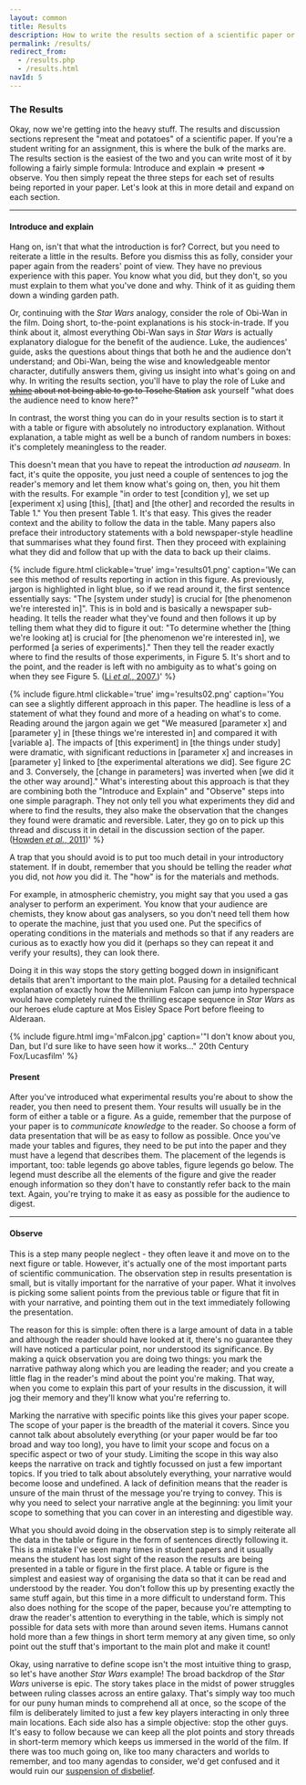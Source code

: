 ```yaml
---
layout: common
title: Results
description: How to write the results section of a scientific paper or report
permalink: /results/
redirect_from:
  - /results.php
  - /results.html
navId: 5
---
```

### The Results

Okay, now we're getting into the heavy stuff. The results and discussion sections represent the "meat and potatoes" of a scientific paper. If you're a student writing for an assignment, this is where the bulk of the marks are. The results section is the easiest of the two and you can write most of it by following a fairly simple formula:
Introduce and explain <i class="fa fa-arrow-right" aria-hidden="true"></i><noscript>=></noscript> present <i class="fa fa-arrow-right" aria-hidden="true"></i><noscript>=></noscript> observe. You then simply repeat the three steps for each set of results being reported in your paper. Let's look at this in more detail and expand on each section.

<hr>

#### Introduce and explain

Hang on, isn't that what the introduction is for? Correct, but you need to reiterate a little in the results. Before you dismiss this as folly, consider your paper again from the readers' point of view. They have no previous experience with this paper. You know what you did, but they don't, so you must explain to them what you've done and why. Think of it as guiding them down a winding garden path.

Or, continuing with  the _Star Wars_ analogy, consider the role of Obi-Wan in the film. Doing short, to-the-point explanations is his stock-in-trade. If you think about it, almost everything Obi-Wan says in _Star Wars_ is actually explanatory dialogue for the benefit of the audience. Luke, the audiences' guide, asks the questions about things that both he and the audience don't understand; and Obi-Wan, being the wise and knowledgeable mentor character, dutifully answers them, giving us insight into what's going on and why. In writing the results section, you'll have to play the role of Luke and <strike><a href="https://youtu.be/FKvdrqFSwhQ" target="&#x5f;blank">whine</a> about not being able to go to Tosche Station</strike> ask yourself "what does the audience need to know here?"

In contrast, the worst thing you can do in your results section is to start it with a table or figure with absolutely no introductory explanation. Without explanation, a table might as well be a bunch of random numbers in boxes: it's completely meaningless to the reader.

This doesn't mean that you have to repeat the introduction _ad nauseam_. In fact, it's quite the opposite, you just need a couple of sentences to jog the reader's memory and let them know what's going on, then, you hit them with the results. For example "in order to test [condition y], we set up [experiment x] using [this], [that] and [the other] and recorded the results in Table 1." You then present Table 1. It's that easy. This gives the reader context and the ability to follow the data in the table. Many papers also preface their introductory statements with a bold newspaper-style headline that summarises what they found first. Then they proceed with explaining what they did and follow that up with the data to back up their claims.

{% include figure.html clickable='true' img='results01.png' caption='We can see this method of results reporting in action in this figure. As previously, jargon is highlighted in light blue, so if we read around it, the first sentence essentially says: "The [system under study] is crucial for [the phenomenon we&#x27;re interested in]". This is in bold and is basically a newspaper sub-heading. It tells the reader what they&#x27;ve found and then follows it up by telling them what they did to figure it out: "To determine whether the [thing we&#x27;re looking at] is crucial for [the phenomenon we&#x27;re interested in], we performed [a series of experiments]." Then they tell the reader exactly where to find the results of those experiments, in Figure 5. It&#x27;s short and to the point, and the reader is left with no ambiguity as to what&#x27;s going on when they see Figure 5. (<a href="http://www.ncbi.nlm.nih.gov/pmc/articles/PMC1890518/" target="&#x5f;blank">Li <i>et al.</i>, 2007.</a>)' %}

{% include figure.html clickable='true' img='results02.png' caption='You can see a slightly different approach in this paper. The headline is less of a statement of what they found and more of a heading on what&#x27;s to come. Reading around the jargon again we get "We measured [parameter x] and [parameter y] in [these things we&#x27;re interested in] and compared it with [variable a]. The impacts of [this experiment] in [the things under study] were dramatic, with significant reductions in [parameter x] and increases in [parameter y] linked to [the experimental alterations we did]. See figure 2C and 3. Conversely, the [change in parameters] was inverted when [we did it the other way around]." What&#x27;s interesting about this approach is that they are combining both the "Introduce and Explain" and "Observe" steps into one simple paragraph. They not only tell you what experiments they did and where to find the results, they also make the observation that the changes they found were dramatic and reversible. Later, they go on to pick up this thread and discuss it in detail in the discussion section of the paper. (<a href="http://journals.plos.org/plospathogens/article?id=10.1371/journal.ppat.1002359" target="&#x5f;blank">Howden <i>et al.</i>, 2011</a>)' %}

A trap that you should avoid is to put too much detail in your introductory statement. If in doubt, remember that you should be telling the reader _what_ you did, not _how_ you did it. The "how" is for the materials and methods.

For example, in atmospheric chemistry, you might say that you used a gas analyser to perform an experiment. You know that your audience are chemists, they know about gas analysers, so you don't need tell them how to operate the machine, just that you used one. Put the specifics of operating conditions in the materials and methods so that if any readers are curious as to exactly how you did it (perhaps so they can repeat it and verify your results), they can look there.

Doing it in this way stops the story getting bogged down in insignificant details that aren't important to the main plot. Pausing for a detailed technical explanation of exactly how the Millennium Falcon can jump into hyperspace would have completely ruined the thrilling escape sequence in _Star Wars_ as our heroes elude capture at Mos Eisley Space Port before fleeing to Alderaan.

{% include figure.html img='mFalcon.jpg' caption='"I don&#x27;t know about you, Dan, but I&#x27;d sure like to have seen how it works..." 20th Century Fox/Lucasfilm' %}

#### Present

After you've introduced what experimental results you're about to show the reader, you then need to present them. Your results will usually be in the form of either a table or a figure. As a guide, remember that the purpose of your paper is to <i>communicate knowledge</i> to the reader. So choose a form of data presentation that will be as easy to follow as possible. Once you've made your tables and figures, they need to be put into the paper and they must have a legend that describes them. The placement of the legends is important, too: table legends go above tables, figure legends go below. The legend must describe all the elements of the figure and give the reader enough information so they don't have to constantly refer back to the main text. Again, you're trying to make it as easy as possible for the audience to digest.

<hr>

#### Observe

This is a step many people neglect - they often leave it and move on to the next figure or table. However, it's actually one of the most important parts of scientific communication. The observation step in results presentation is small, but is vitally important for the narrative of your paper. What it involves is picking some salient points from the previous table or figure that fit in with your narrative, and pointing them out in the text immediately following the presentation.

The reason for this is simple: often there is a large amount of data in a table and although the reader should have looked at it, there's no guarantee they will have noticed a particular point, nor understood its significance. By making a quick observation you are doing two things: you mark the narrative pathway along which you are leading the reader; and you create a little flag in the reader's mind about the point you're making. That way, when you come to explain this part of your results in the discussion, it will jog their memory and they'll know what you're referring to.

Marking the narrative with specific points like this gives your paper scope. The scope of your paper is the breadth of the material it covers. Since you cannot talk about absolutely everything (or your paper would be far too broad and way too long), you have to limit your scope and focus on a specific aspect or two of your study. Limiting the scope in this way also keeps the narrative on track and tightly focussed on just a few important topics. If you tried to talk about absolutely everything, your narrative would become loose and undefined. A lack of definition means that the reader is unsure of the main thrust of the message you're trying to convey. This is why you need to select your narrative angle at the beginning: you limit your scope to something that you can cover in an interesting and digestible way.

What you should avoid doing in the observation step is to simply reiterate all the data in the table or figure in the form of sentences directly following it. This is a mistake I've seen many times in student papers and it usually means the student has lost sight of the reason the results are being presented in a table or figure in the first place. A table or figure is the simplest and easiest way of organising the data so that it can be read and understood by the reader. You don't follow this up by presenting exactly the same stuff again, but this time in a more difficult to understand form. This also does nothing for the scope of the paper, because you're attempting to draw the reader's attention to everything in the table, which is simply not possible for data sets with more than around seven items. Humans cannot hold more than a few things in short term memory at any given time, so only point out the stuff that's important to the main plot and make it count!

Okay, using narrative to define scope isn't the most intuitive thing to grasp, so let's have another <i>Star Wars</i> example! The broad backdrop of the _Star Wars_ universe is epic. The story takes place in the midst of power struggles between ruling classes across an entire galaxy. That's simply way too much for our puny human minds to comprehend all at once, so the scope of the film is deliberately limited to just a few key players interacting in only three main locations. Each side also has a simple objective: stop the other guys. It's easy to follow because we can keep all the plot points and story threads in short-term memory which keeps us immersed in the world of the film. If there was too much going on, like too many characters and worlds to remember, and too many agendas to consider, we'd get confused and it would ruin our <a href="https://en.wikipedia.org/wiki/Suspension_of_disbelief" target="&#x5f;blank">suspension of disbelief</a>.
